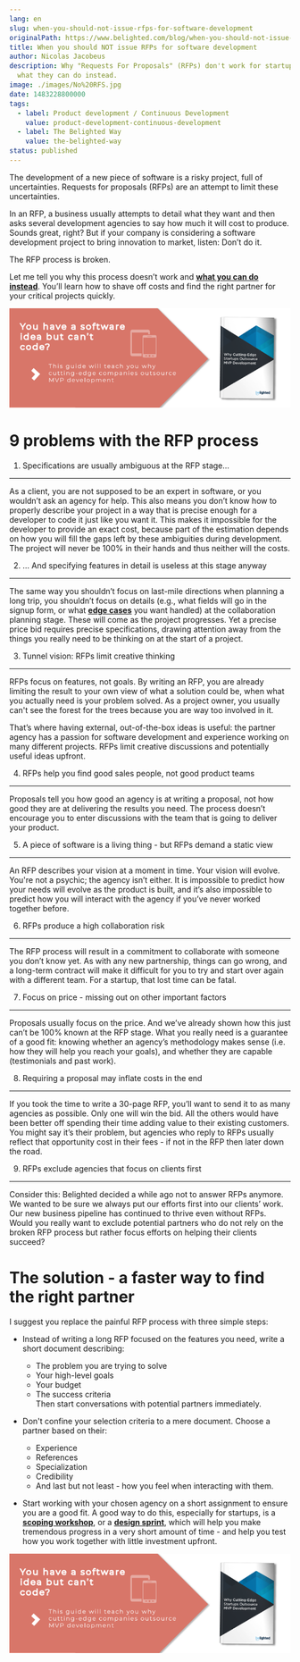 ```yaml
---
lang: en
slug: when-you-should-not-issue-rfps-for-software-development
originalPath: https://www.belighted.com/blog/when-you-should-not-issue-rfps-for-software-development
title: When you should NOT issue RFPs for software development
author: Nicolas Jacobeus
description: Why "Requests For Proposals" (RFPs) don't work for startups and
  what they can do instead.
image: ./images/No%20RFS.jpg
date: 1483228800000
tags:
  - label: Product development / Continuous Development
    value: product-development-continuous-development
  - label: The Belighted Way
    value: the-belighted-way
status: published
---
```

The development of a new piece of software is a risky project, full of uncertainties. Requests for proposals (RFPs) are an attempt to limit these uncertainties.  
  
In an RFP, a business usually attempts to detail what they want and then asks several development agencies to say how much it will cost to produce. Sounds great, right? But if your company is considering a software development project to bring innovation to market, listen: Don’t do it.  
  
The RFP process is broken.  
  
Let me tell you why this process doesn’t work and **[what you can do instead](https://www.belighted.com/blog/why-scoping-workshop)**. You’ll learn how to shave off costs and find the right partner for your critical projects quickly.

[![You have a Software Idea but can't code?](/content/images/legacy/CmbFPGk6QWSw4YLsAxURq.png)](https://cta-redirect.hubspot.com/cta/redirect/1684659/370139d4-de4e-4110-9c62-c564f92ccfd5)

9 problems with the RFP process
===============================

1) Specifications are usually ambiguous at the RFP stage...
-----------------------------------------------------------

As a client, you are not supposed to be an expert in software, or you wouldn’t ask an agency for help. This also means you don’t know how to properly describe your project in a way that is precise enough for a developer to code it just like you want it. This makes it impossible for the developer to provide an exact cost, because part of the estimation depends on how you will fill the gaps left by these ambiguities during development. The project will never be 100% in their hands and thus neither will the costs.

2) … And specifying features in detail is useless at this stage anyway
----------------------------------------------------------------------

The same way you shouldn’t focus on last-mile directions when planning a long trip, you shouldn’t focus on details (e.g., what fields will go in the signup form, or what **[edge cases](https://en.wikipedia.org/wiki/Edge_case)** you want handled) at the collaboration planning stage. These will come as the project progresses. Yet a precise price bid requires precise specifications, drawing attention away from the things you really need to be thinking on at the start of a project.

3) Tunnel vision: RFPs limit creative thinking
----------------------------------------------

RFPs focus on features, not goals. By writing an RFP, you are already limiting the result to your own view of what a solution could be, when what you actually need is your problem solved. As a project owner, you usually can't see the forest for the trees because you are way too involved in it.  
  
That’s where having external, out-of-the-box ideas is useful: the partner agency has a passion for software development and experience working on many different projects. RFPs limit creative discussions and potentially useful ideas upfront.

4) RFPs help you find good sales people, not good product teams
---------------------------------------------------------------

Proposals tell you how good an agency is at writing a proposal, not how good they are at delivering the results you need. The process doesn’t encourage you to enter discussions with the team that is going to deliver your product.

5) A piece of software is a living thing - but RFPs demand a static view
------------------------------------------------------------------------

An RFP describes your vision at a moment in time. Your vision will evolve. You're not a psychic; the agency isn’t either. It is impossible to predict how your needs will evolve as the product is built, and it’s also impossible to predict how you will interact with the agency if you’ve never worked together before.

6) RFPs produce a high collaboration risk
-----------------------------------------

The RFP process will result in a commitment to collaborate with someone you don’t know yet. As with any new partnership, things can go wrong, and a long-term contract will make it difficult for you to try and start over again with a different team. For a startup, that lost time can be fatal.

7) Focus on price - missing out on other important factors
----------------------------------------------------------

Proposals usually focus on the price. And we’ve already shown how this just can’t be 100% known at the RFP stage. What you really need is a guarantee of a good fit: knowing whether an agency’s methodology makes sense (i.e. how they will help you reach your goals), and whether they are capable (testimonials and past work).

8) Requiring a proposal may inflate costs in the end
----------------------------------------------------

If you took the time to write a 30-page RFP, you’ll want to send it to as many agencies as possible. Only one will win the bid. All the others would have been better off spending their time adding value to their existing customers. You might say it’s their problem, but agencies who reply to RFPs usually reflect that opportunity cost in their fees - if not in the RFP then later down the road.

9) RFPs exclude agencies that focus on clients first
----------------------------------------------------

Consider this: Belighted decided a while ago not to answer RFPs anymore. We wanted to be sure we always put our efforts first into our clients’ work. Our new business pipeline has continued to thrive even without RFPs. Would you really want to exclude potential partners who do not rely on the broken RFP process but rather focus efforts on helping their clients succeed?

The solution - a faster way to find the right partner
=====================================================

I suggest you replace the painful RFP process with three simple steps:

*   Instead of writing a long RFP focused on the features you need, write a short document describing:
    *   The problem you are trying to solve
    *   Your high-level goals
    *   Your budget
    *   The success criteria  
        Then start conversations with potential partners immediately.

*   Don't confine your selection criteria to a mere document. Choose a partner based on their:
    *   Experience
    *   References
    *   Specialization
    *   Credibility
    *   And last but not least - how you feel when interacting with them.  
          
        
*   Start working with your chosen agency on a short assignment to ensure you are a good fit. A good way to do this, especially for startups, is a **[scoping workshop](/scoping-workshop)**, or a **[design sprint](/design-sprint)**, which will help you make tremendous progress in a very short amount of time - and help you test how you work together with little investment upfront.

[![You have a software idea but can't code?](/content/images/legacy/2r_muYcfC0X7-yUFIS_kd.png)](https://cta-redirect.hubspot.com/cta/redirect/1684659/2a757af5-8c70-4e5b-bd84-3e0c399fa61d)